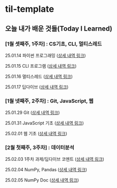 # til-template

## 오늘 내가 배운 것들(Today I Learned)

### [1월 셋째주, 1주차] : CS기초, CLI, 멀티스레드

25.01.14 파이썬 프로그래밍 ([상세 내역 링크](https://www.notion.so/250121-18275a6ebc0a8080943bcf0b08a193b8?pvs=4))

25.01.15 CLI 프로그램 ([상세 내역 링크](https://www.notion.so/250122-CLI-18275a6ebc0a80d798fbc3ed039d33c7?pvs=4))

25.01.16 멀티스레드 ([상세 내역 링크](https://www.notion.so/250123-18375a6ebc0a80af8c95ce20bc0e87cc?pvs=4))

25.01.17 딥다이브 ([상세 내역 링크](https://www.notion.so/250124-1-18475a6ebc0a809a8ad3e33483e74ce9?pvs=4))

### [1월 넷째주, 2주차] : Git, JavaScript, 웹

25.01.29 Git ([상세 내역 링크](https://www.notion.so/250129-Git-18a75a6ebc0a801a9ef5d27809792365?pvs=4))

25.01.31 JavaScript 기초 ([상세 내역 링크](https://www.notion.so/250131-js-18d75a6ebc0a809c8cb1e9925286e185?pvs=4))

25.02.01 웹 기초 ([상세 내역 링크](https://www.notion.so/250201-18d75a6ebc0a80548c60e33b6a4e9d0c?pvs=4))

### [2월 첫째주, 3주차] : 데이터분석

25.02.03 1주차 과제/딥다이브 코멘트 ([상세 내역 링크](https://www.notion.so/250203-18f75a6ebc0a80778266fbd13e9dc4c0?pvs=4))

25.02.04 NumPy, Pandas ([상세 내역 링크](https://www.notion.so/250204-18f75a6ebc0a80d29431f5c9308bcd99?pvs=4))

25.02.05 NumPy Doc ([상세 내역 링크](https://www.notion.so/250205-NumPy-Doc-19175a6ebc0a8040a52cfe63ea4359d5?pvs=4))
